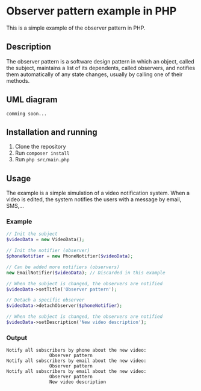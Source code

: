 # Observer pattern example in PHP
This is a simple example of the observer pattern in PHP.

## Description
The observer pattern is a software design pattern in which an object, called the subject, maintains a list of its dependents, called observers, and notifies them automatically of any state changes, usually by calling one of their methods.

## UML diagram
```
comming soon...
```

## Installation and running
1. Clone the repository
2. Run `composer install`
3. Run `php src/main.php`

## Usage
The example is a simple simulation of a video notification system. When a video is edited, the system notifies the users with a message by email, SMS,...

### Example
```php
// Init the subject
$videoData = new VideoData();

// Init the notifier (observer)
$phoneNotifier = new PhoneNotifier($videoData);

// Can be added more notifiers (observers)
new EmailNotifier($videoData); // Discarded in this example

// When the subject is changed, the observers are notified
$videoData->setTitle('Observer pattern');

// Detach a specific observer
$videoData->detachObserver($phoneNotifier);

// When the subject is changed, the observers are notified
$videoData->setDescription('New video description');
```

### Output
```
Notify all subscribers by phone about the new video: 
                Observer pattern 
Notify all subscribers by email about the new video: 
                Observer pattern 
Notify all subscribers by email about the new video: 
                Observer pattern 
                New video description
```
